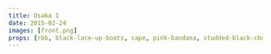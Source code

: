 ```yaml
---
title: Osaka 1
date: 2015-02-24
images: [front.png]
props: [rbb, black-lace-up-boots, cape, pink-bandana, studded-black-choker, pink-hello-kitty-chair, chop-sticks, freddie-mustache]
---
```

